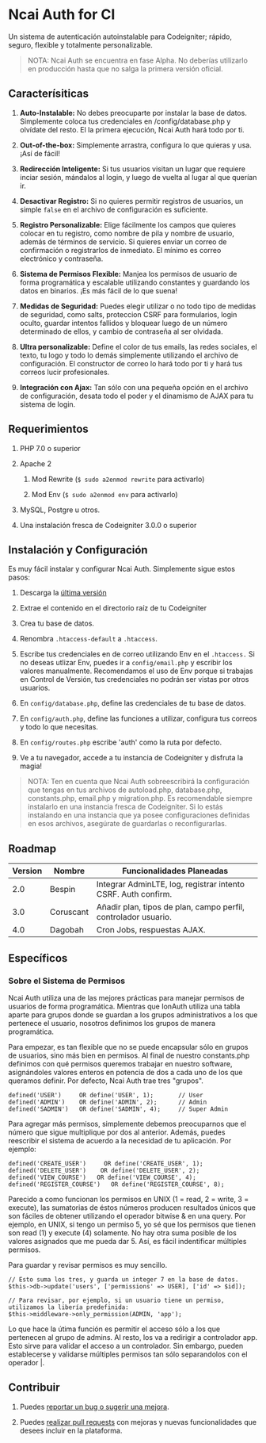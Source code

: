 # Ncai Auth for CI
Un sistema de autenticación autoinstalable para Codeigniter; rápido, seguro, flexible y totalmente personalizable.

> NOTA: Ncai Auth se encuentra en fase Alpha. No deberías utilizarlo en producción hasta que no salga la primera versión oficial.

## Caracterísiticas

1. **Auto-Instalable:** No debes preocuparte por instalar la base de datos. Simplemente coloca tus credenciales en /config/database.php y olvídate del resto. El la primera ejecución, Ncai Auth hará todo por ti.

2. **Out-of-the-box:** Simplemente arrastra, configura lo que quieras y usa. ¡Así de fácil!

3. **Redirección Inteligente:** Si tus usuarios visitan un lugar que requiere inciar sesión, mándalos al login, y luego de vuelta al lugar al que querían ir.

4. **Desactivar Registro:** Si no quieres permitir registros de usuarios, un simple `false` en el archivo de configuración es suficiente.

5. **Registro Personalizable:** Elige fácilmente los campos que quieres colocar en tu registro, como nombre de pila y nombre de usuario, además de términos de servicio. Si quieres enviar un correo de confirmación o registrarlos de inmediato. El mínimo es correo electrónico y contraseña.

6. **Sistema de Permisos Flexible:** Manjea los permisos de usuario de forma programática y escalable utilizando constantes y guardando los datos en binarios. ¡Es más fácil de lo que suena!

7. **Medidas de Seguridad:** Puedes elegir utilizar o no todo tipo de medidas de seguridad, como salts, proteccion CSRF para formularios, login oculto, guardar intentos fallidos y bloquear luego de un número determinado de ellos, y cambio de contraseña al ser olvidada.

8. **Ultra personalizable:** Define el color de tus emails, las redes sociales, el texto, tu logo y todo lo demás simplemente utilizando el archivo de configuración. El constructor de correo lo hará todo por ti y hará tus correos lucir profesionales.

9. **Integración con Ajax:** Tan sólo con una pequeña opción en el archivo de configuración, desata todo el poder y el dinamismo de AJAX para tu sistema de login.

## Requerimientos

1. PHP 7.0 o superior

2. Apache 2
    
    1. Mod Rewrite (`$ sudo a2enmod rewrite` para activarlo)

    2. Mod Env (`$ sudo a2enmod env` para activarlo)

3. MySQL, Postgre u otros.

4. Una instalación fresca de Codeigniter 3.0.0 o superior

## Instalación y Configuración
Es muy fácil instalar y configurar Ncai Auth. Simplemente sigue estos pasos:

1. Descarga la [última versión](https://github.com/mnavarrocarter/ncai_auth_for_ci/releases/latest)

2. Extrae el contenido en el directorio raíz de tu Codeigniter

3. Crea tu base de datos.

4. Renombra `.htaccess-default` a `.htaccess`.

5. Escribe tus credenciales en de correo utilizando Env en el `.htaccess.` Si no deseas utlizar Env, puedes ir a `config/email.php` y escribir los valores manualmente. Recomendamos el uso de Env porque si trabajas en Control de Versión, tus credenciales no podrán ser vistas por otros usuarios.

6. En `config/database.php`, define las credenciales de tu base de datos.

7. En `config/auth.php`, define las funciones a utilizar, configura tus correos y todo lo que necesitas.

8. En `config/routes.php` escribe 'auth' como la ruta por defecto.

9. Ve a tu navegador, accede a tu instancia de Codeigniter y disfruta la magia!

> NOTA: Ten en cuenta que Ncai Auth sobreescribirá la configuración que tengas en tus archivos de autoload.php, database.php, constants.php, email.php y migration.php. Es recomendable siempre instalarlo en una instancia fresca de Codeigniter. Si lo estás instalando en una instancia que ya posee configuraciones definidas en esos archivos, asegúrate de guardarlas o reconfigurarlas.

## Roadmap

| Version | Nombre    | Funcionalidades Planeadas                                      |
| ------- | --------- | -------------------------------------------------------------- |
| 2.0     | Bespin    | Integrar AdminLTE, log, registrar intento CSRF. Auth confirm.  |
| 3.0     | Coruscant | Añadir plan, tipos de plan, campo perfil, controlador usuario. |
| 4.0     | Dagobah   | Cron Jobs, respuestas AJAX.                                    |

## Específicos

### Sobre el Sistema de Permisos
Ncai Auth utiliza una de las mejores prácticas para manejar permisos de usuarios de forma programática. Mientras que IonAuth utiliza una tabla aparte para grupos donde se guardan a los grupos administrativos a los que pertenece el usuario, nosotros definimos los grupos de manera programática.

Para empezar, es tan flexible que no se puede encapsular sólo en grupos de usuarios, sino más bien en permisos. Al final de nuestro constants.php definimos con qué permisos queremos trabajar en nuestro software, asignándoles valores enteros en potencia de dos a cada uno de los que queramos definir. Por defecto, Ncai Auth trae tres "grupos".

```
defined('USER')     OR define('USER', 1);       // User
defined('ADMIN')    OR define('ADMIN', 2);      // Admin
defined('SADMIN')   OR define('SADMIN', 4);     // Super Admin
```
Para agregar más permisos, simplemente debemos preocuparnos que el número que sigue multiplique por dos al anterior. Además, puedes reescribir el sistema de acuerdo a la necesidad de tu aplicación. Por ejemplo:
```
defined('CREATE_USER')     OR define('CREATE_USER', 1);
defined('DELETE_USER')    OR define('DELETE_USER', 2);
defined('VIEW_COURSE')   OR define('VIEW_COURSE', 4);
defined('REGISTER_COURSE')   OR define('REGISTER_COURSE', 8);
```
Parecido a como funcionan los permisos en UNIX (1 = read, 2 = write, 3 = execute), las sumatorias de éstos números producen resultados únicos que son fáciles de obtener utilizando el operador bitwise & en una query. Por ejemplo, en UNIX, si tengo un permiso 5, yo sé que los permisos que tienen son read (1) y execute (4) solamente. No hay otra suma posible de los valores asignados que me pueda dar 5. Así, es fácil indentificar múltiples permisos.

Para guardar y revisar permisos es muy sencillo.
```
// Esto suma los tres, y guarda un integer 7 en la base de datos.
$this->db->update('users', ['permissions' => USER], ['id' => $id]);

// Para revisar, por ejemplo, si un usuario tiene un permiso, utilizamos la libería predefinida:
$this->middleware->only_permission(ADMIN, 'app');
```
Lo que hace la útima función es permitir el acceso sólo a los que pertenecen al grupo de admins. Al resto, los va a redirigir a controlador app. Esto sirve para validar el acceso a un controlador. Sin embargo, pueden establecerse y validarse múltiples permisos tan sólo separandolos con el operador |.

## Contribuir
1. Puedes [reportar un bug o sugerir una mejora](https://github.com/mnavarrocarter/ncai_auth_for_ci/issues).

2. Puedes [realizar pull requests](https://github.com/mnavarrocarter/ncai_auth_for_ci/pulls) con mejoras y nuevas funcionalidades que desees incluir en la plataforma.